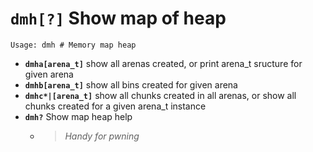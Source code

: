 <!-- TITLE: dmh -->

#  **`dmh[?]`** Show map of heap


```text
Usage: dmh # Memory map heap
```


- **`dmha[arena_t]`** show all arenas created, or print arena_t sructure for given arena
- **`dmhb[arena_t]`** show all bins created for given arena
- **`dmhc*|[arena_t]`** show all chunks created in all arenas, or show all chunks created for a given arena_t instance
- **`dmh?`** Show map heap help
   - > _Handy for pwning_